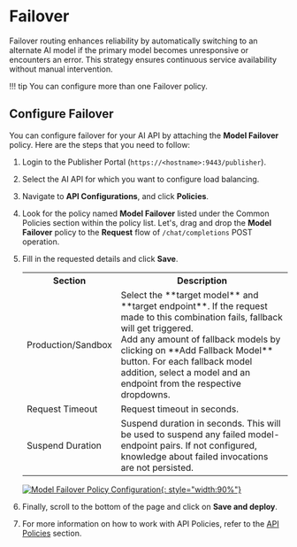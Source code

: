 # Failover

Failover routing enhances reliability by automatically switching to an alternate AI model if the primary model becomes unresponsive or encounters an error. This strategy ensures continuous service availability without manual intervention.

!!! tip
     You can configure more than one Failover policy.

## Configure Failover

You can configure failover for your AI API by attaching the **Model Failover** policy. Here are the steps that you need to follow:

1. Login to the Publisher Portal (`https://<hostname>:9443/publisher`).
2. Select the AI API for which you want to configure load balancing.
3. Navigate to **API Configurations**, and click **Policies**.
4. Look for the policy named **Model Failover** listed under the Common Policies section within the policy list. Let's, drag and drop the **Model Failover** policy to the **Request** flow of `/chat/completions` POST operation.
5. Fill in the requested details and click **Save**.

    <table>
        <tr>
            <th>Section</th>
            <th>Description</th>
        </tr>
        <tr>
            <td>Production/Sandbox</td>
            <td>
                Select the **target model** and **target endpoint**. If the request made to this combination fails, fallback will get triggered. </br>
                Add any amount of fallback models by clicking on **Add Fallback Model** button.
                For each fallback model addition, select a model and an endpoint from the respective dropdowns.
            </td>
        </tr>
        <tr>
            <td>Request Timeout</td>
            <td>Request timeout in seconds.</td>
        </tr>
        <tr>
            <td>Suspend Duration</td>
            <td>Suspend duration in seconds. This will be used to suspend any failed model-endpoint pairs. If not configured, knowledge about failed invocations are not persisted.</td>
        </tr>
    </table>

    [![Model Failover Policy Configuration]({{base_path}}/assets/img/learn/ai-gateway/failover-policy-configuration.png){: style="width:90%"}]({{base_path}}/assets/img/learn/ai-gateway/failover-policy-configuration.png)

6. Finally, scroll to the bottom of the page and click on **Save and deploy**.

7. For more information on how to work with API Policies, refer to the [API Policies]({{base_path}}/design/api-policies/overview/) section.
